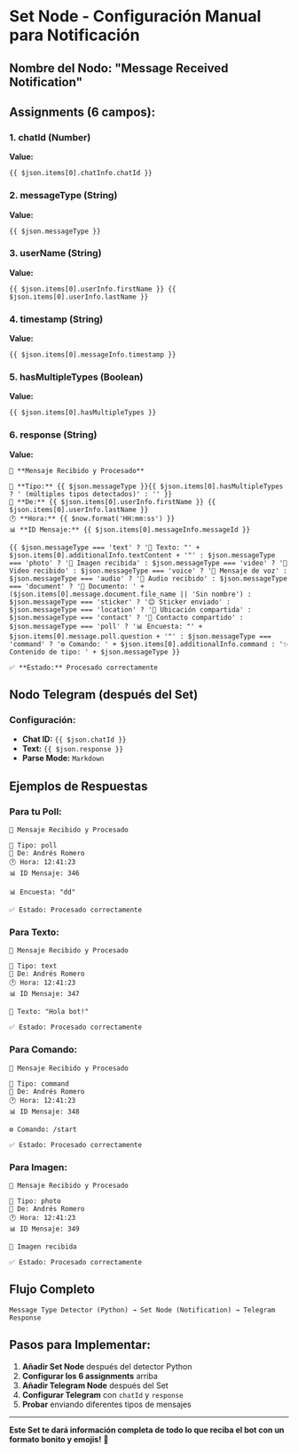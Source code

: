 # Set Node - Configuración Manual para Notificación

## Nombre del Nodo: "Message Received Notification"

## Assignments (6 campos):

### 1. **chatId** (Number)
**Value:**
```
{{ $json.items[0].chatInfo.chatId }}
```

### 2. **messageType** (String)
**Value:**
```
{{ $json.messageType }}
```

### 3. **userName** (String)
**Value:**
```
{{ $json.items[0].userInfo.firstName }} {{ $json.items[0].userInfo.lastName }}
```

### 4. **timestamp** (String)
**Value:**
```
{{ $json.items[0].messageInfo.timestamp }}
```

### 5. **hasMultipleTypes** (Boolean)
**Value:**
```
{{ $json.items[0].hasMultipleTypes }}
```

### 6. **response** (String)
**Value:**
```
🤖 **Mensaje Recibido y Procesado**

📝 **Tipo:** {{ $json.messageType }}{{ $json.items[0].hasMultipleTypes ? ' (múltiples tipos detectados)' : '' }}
👤 **De:** {{ $json.items[0].userInfo.firstName }} {{ $json.items[0].userInfo.lastName }}
🕐 **Hora:** {{ $now.format('HH:mm:ss') }}
📊 **ID Mensaje:** {{ $json.items[0].messageInfo.messageId }}

{{ $json.messageType === 'text' ? '💬 Texto: "' + $json.items[0].additionalInfo.textContent + '"' : $json.messageType === 'photo' ? '📸 Imagen recibida' : $json.messageType === 'video' ? '🎥 Video recibido' : $json.messageType === 'voice' ? '🎤 Mensaje de voz' : $json.messageType === 'audio' ? '🎵 Audio recibido' : $json.messageType === 'document' ? '📄 Documento: ' + ($json.items[0].message.document.file_name || 'Sin nombre') : $json.messageType === 'sticker' ? '😊 Sticker enviado' : $json.messageType === 'location' ? '📍 Ubicación compartida' : $json.messageType === 'contact' ? '👥 Contacto compartido' : $json.messageType === 'poll' ? '📊 Encuesta: "' + $json.items[0].message.poll.question + '"' : $json.messageType === 'command' ? '⚙️ Comando: ' + $json.items[0].additionalInfo.command : '✨ Contenido de tipo: ' + $json.messageType }}

✅ **Estado:** Procesado correctamente
```

## Nodo Telegram (después del Set)

### Configuración:
- **Chat ID:** `{{ $json.chatId }}`
- **Text:** `{{ $json.response }}`
- **Parse Mode:** `Markdown`

## Ejemplos de Respuestas

### Para tu Poll:
```
🤖 Mensaje Recibido y Procesado

📝 Tipo: poll
👤 De: Andrés Romero
🕐 Hora: 12:41:23
📊 ID Mensaje: 346

📊 Encuesta: "dd"

✅ Estado: Procesado correctamente
```

### Para Texto:
```
🤖 Mensaje Recibido y Procesado

📝 Tipo: text
👤 De: Andrés Romero
🕐 Hora: 12:41:23
📊 ID Mensaje: 347

💬 Texto: "Hola bot!"

✅ Estado: Procesado correctamente
```

### Para Comando:
```
🤖 Mensaje Recibido y Procesado

📝 Tipo: command
👤 De: Andrés Romero
🕐 Hora: 12:41:23
📊 ID Mensaje: 348

⚙️ Comando: /start

✅ Estado: Procesado correctamente
```

### Para Imagen:
```
🤖 Mensaje Recibido y Procesado

📝 Tipo: photo
👤 De: Andrés Romero
🕐 Hora: 12:41:23
📊 ID Mensaje: 349

📸 Imagen recibida

✅ Estado: Procesado correctamente
```

## Flujo Completo

```
Message Type Detector (Python) → Set Node (Notification) → Telegram Response
```

## Pasos para Implementar:

1. **Añadir Set Node** después del detector Python
2. **Configurar los 6 assignments** arriba
3. **Añadir Telegram Node** después del Set
4. **Configurar Telegram** con `chatId` y `response`
5. **Probar** enviando diferentes tipos de mensajes

---

**Este Set te dará información completa de todo lo que reciba el bot con un formato bonito y emojis!** 🚀

